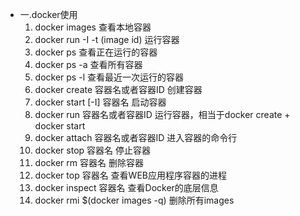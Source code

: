 * 一.docker使用
    1. docker images     查看本地容器
    2. docker run -I -t (image id)   运行容器
    3. docker ps    查看正在运行的容器
    4. docker ps -a  查看所有容器
    5. docker ps -l  查看最近一次运行的容器
    6. docker create 容器名或者容器ID 创建容器
    7. docker start [-I] 容器名       启动容器
    8. docker run 容器名或者容器ID    运行容器，相当于docker create + docker start
    9. docker attach 容器名或者容器ID 进入容器的命令行
    10. docker stop 容器名                             停止容器
    11. docker rm 容器名                               删除容器
    12. docker top 容器名          查看WEB应用程序容器的进程
    13. docker inspect 容器名 查看Docker的底层信息
    14. docker rmi $(docker images -q) 删除所有images